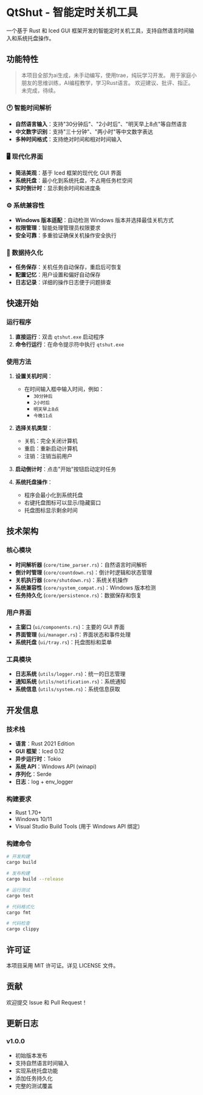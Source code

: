 # QtShut - 智能定时关机工具

一个基于 Rust 和 Iced GUI 框架开发的智能定时关机工具，支持自然语言时间输入和系统托盘操作。

## 功能特性

> 本项目全部为ai生成，未手动编写，使用trae，纯玩学习开发。
> 用于家庭小朋友的思维训练，AI编程教学，学习Rust语言。
> 欢迎建议、批评、指正。
> 未完成，待续。

### 🕐 智能时间解析
- **自然语言输入**：支持"30分钟后"、"2小时后"、"明天早上8点"等自然语言
- **中文数字识别**：支持"三十分钟"、"两小时"等中文数字表达
- **多种时间格式**：支持绝对时间和相对时间输入

### 🖥️ 现代化界面
- **简洁美观**：基于 Iced 框架的现代化 GUI 界面
- **系统托盘**：最小化到系统托盘，不占用任务栏空间
- **实时倒计时**：显示剩余时间和进度条

### ⚙️ 系统兼容性
- **Windows 版本适配**：自动检测 Windows 版本并选择最佳关机方式
- **权限管理**：智能处理管理员权限要求
- **安全可靠**：多重验证确保关机操作安全执行

### 💾 数据持久化
- **任务保存**：关机任务自动保存，重启后可恢复
- **配置记忆**：用户设置和偏好自动保存
- **日志记录**：详细的操作日志便于问题排查

## 快速开始

### 运行程序

1. **直接运行**：双击 `qtshut.exe` 启动程序
2. **命令行运行**：在命令提示符中执行 `qtshut.exe`

### 使用方法

1. **设置关机时间**：
   - 在时间输入框中输入时间，例如：
     - `30分钟后`
     - `2小时后`
     - `明天早上8点`
     - `今晚11点`

2. **选择关机类型**：
   - 关机：完全关闭计算机
   - 重启：重新启动计算机
   - 注销：注销当前用户

3. **启动倒计时**：点击"开始"按钮启动定时任务

4. **系统托盘操作**：
   - 程序会最小化到系统托盘
   - 右键托盘图标可以显示/隐藏窗口
   - 托盘图标显示剩余时间

## 技术架构

### 核心模块

- **时间解析器** (`core/time_parser.rs`)：自然语言时间解析
- **倒计时管理** (`core/countdown.rs`)：倒计时逻辑和状态管理
- **关机执行器** (`core/shutdown.rs`)：系统关机操作
- **系统兼容性** (`core/system_compat.rs`)：Windows 版本检测
- **任务持久化** (`core/persistence.rs`)：数据保存和恢复

### 用户界面

- **主窗口** (`ui/components.rs`)：主要的 GUI 界面
- **界面管理** (`ui/manager.rs`)：界面状态和事件处理
- **系统托盘** (`ui/tray.rs`)：托盘图标和菜单

### 工具模块

- **日志系统** (`utils/logger.rs`)：统一的日志管理
- **通知系统** (`utils/notification.rs`)：系统通知
- **系统信息** (`utils/system.rs`)：系统信息获取

## 开发信息

### 技术栈

- **语言**：Rust 2021 Edition
- **GUI 框架**：Iced 0.12
- **异步运行时**：Tokio
- **系统 API**：Windows API (winapi)
- **序列化**：Serde
- **日志**：log + env_logger

### 构建要求

- Rust 1.70+
- Windows 10/11
- Visual Studio Build Tools (用于 Windows API 绑定)

### 构建命令

```bash
# 开发构建
cargo build

# 发布构建
cargo build --release

# 运行测试
cargo test

# 代码格式化
cargo fmt

# 代码检查
cargo clippy
```

## 许可证

本项目采用 MIT 许可证。详见 LICENSE 文件。

## 贡献

欢迎提交 Issue 和 Pull Request！

## 更新日志

### v1.0.0
- 初始版本发布
- 支持自然语言时间输入
- 实现系统托盘功能
- 添加任务持久化
- 完整的测试覆盖